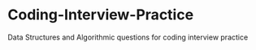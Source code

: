 # Coding-Interview-Practice
Data Structures and Algorithmic questions for coding interview practice
